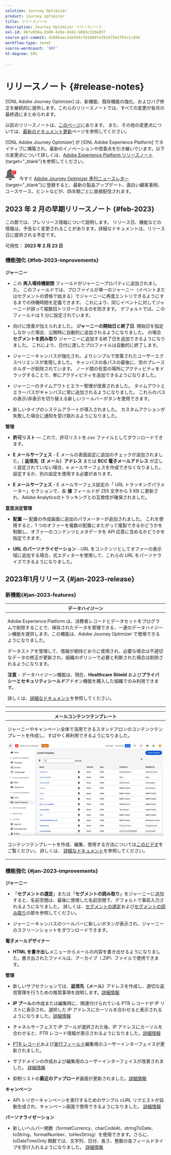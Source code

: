 ```yaml
---
solution: Journey Optimizer
product: journey optimizer
title: リリースノート
description: Journey Optimizer リリースノート
exl-id: 06fa956a-b500-416e-9d42-b683c328e837
source-git-commit: d160baac2eb454cfd10097e29147562f83c1cd50
workflow-type: tm+mt
source-wordcount: '907'
ht-degree: 59%

---
```


# リリースノート {#release-notes}

[!DNL Adobe Journey Optimizer] は、新機能、既存機能の強化、およびバグ修正を継続的に提供します。これらのリリースノートでは、すべての変更が各月の最終週にまとめられます。

以前のリリースノートは、[このページ](release-notes-2022.md)にあります。 また、その他の変更点については、[最新のドキュメント更新](documentation-updates.md)ページを参照してください。

[!DNL Adobe Journey Optimizer] が [!DNL Adobe Experience Platform] でネイティブに構築され、最新のイノベーションや改善点を引き継いでいます。以下の変更点について詳しくは、[Adobe Experience Platform リリースノート](https://experienceleague.adobe.com/docs/experience-platform/release-notes/latest.html?lang=ja){target="_blank"}を参照してください。

![ニュースレター](../assets/do-not-localize/nl-icon.png) 今すぐ [Adobe Journey Optimizer 季刊ニュースレター](https://www.adobe.com/subscription/Adobe_Journey_Optimizer_NL.html){target="_blank"}に登録すると、最新の製品アップデート、面白い顧客事例、ユースケース、ヒントなどが、四半期ごとに直接配信されます。


## 2023 年 2 月の早期リリースノート {#feb-2023}

この節では、プレリリース情報について説明します。 リリース日、機能などの情報は、予告なく変更されることがあります。詳細なドキュメントは、リリース日に提供される予定です。

可用性： **2023 年 2 月 23 日**

### 機能強化 {#feb-2023-improvements}

**ジャーニー**

* この **再入場待機期間** フィールドがジャーニープロパティに追加されました。 このフィールドでは、プロファイルが単一のジャーニー（イベントまたはセグメントの資格で始まる）でジャーニーに再度エントリできるようにするまでの待機時間を定義できます。 これにより、同じイベントに対してジャーニーが誤って複数回トリガーされるのを防ぎます。 デフォルトでは、このフィールドは 5 分に設定されています。

* 向けに改善が加えられました。 **ジャーニーの開始日と終了日**. 開始日を指定しなかった場合、公開時に自動的に追加されるようになりました。 の場合 **セグメントを読み取り** ジャーニーに追加する終了日を追加できるようになりました。 これにより、日付に達したプロファイルは自動的に終了します。 

* ジャーニーキャンバスが強化され、よりシンプルで改善されたユーザーエクスペリエンスが実現しました。 キャンバスの各パスの最後に、空のプレースホルダーが削除されています。 ノード間の任意の場所にアクティビティをドラッグすることで、単にアクティビティを追加できるようになりました。

* ジャーニーのタイムアウトとエラー管理が改善されました。 タイムアウトとエラーパスがキャンバスに常に追加されるようになりました。 これらのパスの表示/非表示を切り替える新しいツールバーボタンを使用できます。

* 新しいタイプのシステムアラートが導入されました。 カスタムアクションが失敗した場合に通知を受け取れるようになりました。


**管理**

* **許可リスト**  — これで、許可リストを.csv ファイルとしてダウンロードできます。

* **E メールサーフェス** - E メールの表面設定に追加のチェックが追加されました。( **返信先（E メール）アドレス** または **BCC 電子メールアドレス** が正しく設定されていない場合、e メールサーフェスを作成できなくなりました。 設定するか、別の設定を使用する必要があります。

* **E メールサーフェス** - E メールサーフェス設定の「 URL トラッキングパラメーター」セクションで、各 **値** フィールドが 255 文字から 5 KB に更新され、Adobe Analyticsのトラッキングとの互換性が確保されました。

**意思決定管理**

* **配置**  — 配置の作成画面に追加のパラメーターが追加されました。 これを使用すると、1 つのオファーを複数の配置にまたがって複製できるかどうかを制御し、オファーのコンテンツとメタデータを API 応答に含めるかどうかを指定できます。

* **URL のパーソナライゼーション** - URL をコンテンツとしてオファーの表示域に追加する場合、式エディターを使用して、これらの URL をパーソナライズできるようになりました。



## 2023年1月リリース {#jan-2023-release}

### 新機能{#jan-2023-features}


<table>
<thead>
<tr>
<th><strong>データハイジーン</strong><br/></th>
</tr>
</thead>
<tbody>
<tr>
<td>
<p>Adobe Experience Platform は、消費者レコードとデータセットをプログラムで削除することで、保存されたデータを管理できる、一連のデータハイジーン機能を提供します。この機能は、Adobe Journey Optimizer で使用できるようになりました。 </p>
<p>データストアを管理して、情報が期待どおりに使用され、必要な場合は不適切なデータの修正が更新され、組織のポリシーで必要と判断された場合は削除されるようになります。</p>
<p><strong>注意</strong> - データハイジーン機能は、現在、<strong>Healthcare Shield</strong> および<strong>プライバシーとセキュリティシールド</strong>アドオン機能を購入した組織でのみ利用できます。</p><p>詳しくは、<a href="../privacy/data-hygiene.md">詳細なドキュメント</a>を参照してください。

</td>
</tr>
</tbody>
</table>

<table>
<thead>
<tr>
<th><strong>メールコンテンツテンプレート</strong><br/></th>
</tr>
</thead>
<tbody>
<tr>
<td>
<p>ジャーニーやキャンペーン全体で活用できるスタンドアロンのコンテンツテンプレートを作成し、すばやく再利用できるようになりました。</p> 
</p>
<img src="assets/do-not-localize/content-template.gif"/>
<p>コンテンツテンプレートを作成、編集、使用する方法については<a href="https://experienceleague.adobe.com/docs/journey-optimizer-learn/tutorials/email-channel/content-templates.html?lang=ja">このビデオ</a>をご覧ください。 詳しくは、 <a href="../email/content-templates.md">詳細なドキュメント</a>を参照してください。
</p>
</td>
</tr>
</tbody>
</table>

### 機能強化 {#jan-2023-improvements}

**ジャーニー**

<!--
* The **Re-entrance wait period** field has been added to the journey properties. This field allows you to define the time to wait before allowing a profile to enter the journey again in unitary journeys (starting with an event or a segment qualification). This prevents journeys from being erroneously triggered multiple times for the same event. By default the field is set to 5 minutes. [Learn more](../building-journeys/journey-gs.md#entrance)

* Improvements have been made for **journey start and end dates**. If you have not specified a start date, it is now automatically added at publication time. For **Read segment** journeys, you can now add an end date. This allows profiles to exit automatically when the date is reached. [Learn more](../building-journeys/journey-gs.md#dates)
-->

* 「**セグメントの選定**」または「**セグメントの読み取り**」をジャーニーに追加すると、名前空間は、最後に使用した名前空間で、デフォルトで事前入力されるようになりました。 詳しくは、[セグメントの選定](../building-journeys/segment-qualification-events.md#about-segment-qualification)および[セグメントの読み取り](../building-journeys/read-segment.md#configuring-segment-trigger-activity)の節を参照してください。

* ジャーニーキャンバスのツールバーに新しいボタンが表示され、ジャーニーのスクリーンショットをダウンロードできます。

**電子メールデザイナー**

* **HTML を書き出し**&#x200B;メニューからメールの内容を書き出せるようになりました。書き出されたファイルは、アーカイブ（.ZIP）ファイルで使用できます。

**管理**

* 新しいサブセクションでは、**返信先（メール）**&#x200B;アドレスを作成し、適切な返信管理を行うための推奨事項を説明します。[詳細情報](../email/email-settings.md#reply-to-email)

* **IP プール**&#x200B;の作成または編集時に、関連付けられている PTR レコードが IP リストに表示され、選択した IP アドレスにカーソルを合わせると表示されるようになりました。[詳細情報](../configuration/ip-pools.md#create-ip-pool)

* チャネルサーフェスで IP プールが選択された後、IP アドレスにカーソルを合わせると、PTR レコード情報が表示されるようになりました。[詳細情報](../email/email-settings.md#subdomains-and-ip-pools)

* [PTR レコード](../configuration/ptr-records.md#edit-ptr-record)および[実行フィールド](../configuration/primary-email-addresses.md)編集用のユーザーインターフェイスが更新されました。 

* サブドメインの作成および編集用のユーザーインターフェイスが改善されました。 [詳細情報](../configuration/delegate-subdomain.md)

* 抑制リストの&#x200B;**最近のアップロード**&#x200B;画面が更新されました。[詳細情報](../configuration/manage-suppression-list.md#recent-uploads)

**キャンペーン**

* API トリガーキャンペーンを実行するためのサンプル cURL リクエストが自動生成され、キャンペーン画面で使用できるようになりました。 [詳細情報](../campaigns/api-triggered-campaigns.md)

<!--
**Decision management**

* Additional parameters have been added in placements creation screen. They allow you to control whether an offer can be duplicated across multiple placements, and to specify if the offer's content and metadata should be included in the API response. [Learn more](../offers/offer-library/creating-placements.md)-->

<!--* It is now possible to reset the offer capping counter on a daily, weekly or monthly basis. [Learn more](../offers/offer-library/add-constraints.md#capping)-->

**パーソナライゼーション**

* 新しいヘルパー関数（formatCurrency、charCodeAt、stringToDate、toString、formatNumber、toHexString）を使用できます。さらに、toDateTimeOnly 関数では、文字列、日付、長さ、整数の各フィールドタイプを受け入れるようになりました。 [詳細情報](../personalization/functions/functions.md)
